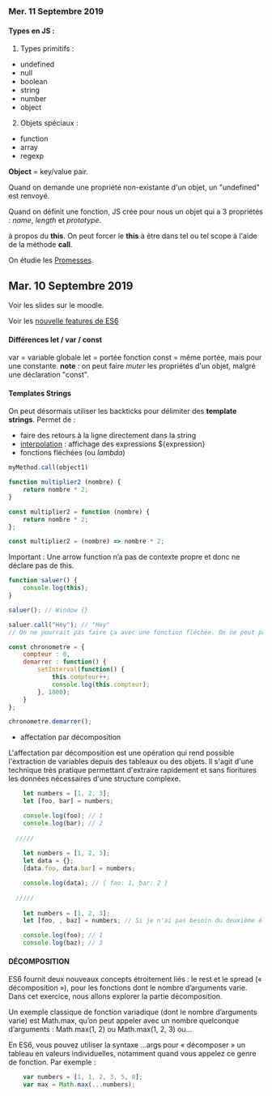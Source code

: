 ### Mer. 11 Septembre 2019

#### Types en JS :
1. Types primitifs :
  * undefined
  * null
  * boolean
  * string
  * number
  * object
2. Objets spéciaux :
  * function
  * array
  * regexp
  
__Object__ = key/value pair.

Quand on demande une propriété non-existante d'un objet, un "undefined" est renvoyé.

Quand on définit une fonction, JS crée pour nous un objet qui a 3 propriétés : _name_, _length_ et _prototype_.

à propos du __this__. On peut forcer le __this__ à être dans tel ou tel scope à l'aide de la méthode __call__.

On étudie les [Promesses](quiver:///notes/1B7101EF-46EF-484A-A648-918AB7923C36).


## Mar. 10 Septembre 2019

Voir les slides sur le moodle.

Voir les [nouvelle features de ES6](http://es6-features.org/#Constants)

#### Différences let / var / const

var = variable globale
let = portée fonction
const = même portée, mais pour une constante.
__note__ : on peut faire _muter_ les propriétés d'un objet, malgré une déclaration "const".

#### Templates Strings

On peut désormais utiliser les backticks pour délimiter des __template strings__.
Permet de :
* faire des retours à la ligne directement dans la string
* [interpolation](https://putaindecode.io/articles/es6-es2015-les-template-strings/) : affichage des expressions ${expression}
* fonctions fléchées (ou _lambda_)

```js
myMethod.call(object1)
```



```js
function multiplier2 (nombre) {
	return nombre * 2;
}

const multiplier2 = function (nombre) {
	return nombre * 2;
};

const multiplier2 = (nombre) => nombre * 2;
```

Important : Une arrow function n’a pas de contexte propre et donc ne déclare pas de this.

```js
function saluer() {
	console.log(this);
}

saluer(); // Window {}

saluer.call("Hey"); // "Hey"
// On ne pourrait pas faire ça avec une fonction fléchée. On ne peut pas attribuer un "this" à la volée à une fonction fléchée.
```

```js
const chronometre = {
    compteur : 0,
    demarrer : function() {
        setInterval(function() {
            this.compteur++;
            console.log(this.compteur);
        }, 1000);
    }
};

chronometre.demarrer();

```

* affectation par décomposition

L'affectation par décomposition est une opération qui rend possible l'extraction de variables depuis des tableaux ou des objets. Il s'agit d'une technique très pratique permettant d'extraire rapidement et sans fioritures les données nécessaires d'une structure complexe.

```js
    let numbers = [1, 2, 3];
    let [foo, bar] = numbers;

    console.log(foo); // 1
    console.log(bar); // 2
  
  /////
  
    let numbers = [1, 2, 3];
    let data = {};
    [data.foo, data.bar] = numbers;

    console.log(data); // { foo: 1, bar: 2 }
    
  /////
  
    let numbers = [1, 2, 3];
    let [foo, , baz] = numbers; // Si je n'ai pas besoin du deuxième élément

    console.log(foo); // 1
    console.log(baz); // 3
```

#### DÉCOMPOSITION

ES6 fournit deux nouveaux concepts étroitement liés : le rest et le spread (« décomposition »), pour les fonctions dont le nombre d’arguments varie. Dans cet exercice, nous allons explorer la partie décomposition.

Un exemple classique de fonction variadique (dont le nombre d’arguments varie) est Math.max, qu’on peut appeler avec un nombre quelconque d’arguments : Math.max(1, 2) ou Math.max(1, 2, 3) ou…

En ES6, vous pouvez utiliser la syntaxe ...args pour « décomposer » un tableau en valeurs individuelles, notamment quand vous appelez ce genre de fonction. Par exemple :

```js
    var numbers = [1, 1, 2, 3, 5, 8];
    var max = Math.max(...numbers);
```

